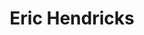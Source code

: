 ---
avatar: /images/people/erichendricks.jpg
avatar_small: /images/people/erichendricks_small.jpg
bio: 'The IT Guy --- Open Source Warrior, Linux Systems Engineer, Podcaster, Concert
  Lighting Designer

  Maintainer - Jupiter Broadcasting Peertube

  Social Media Coordinator - GNOME Foundation'
homepage: null
instagram: null
linkedin: null
title: Eric Hendricks
twitter: https://twitter.com/eric_itguy
type: guest
username: erichendricks
youtube: null
---